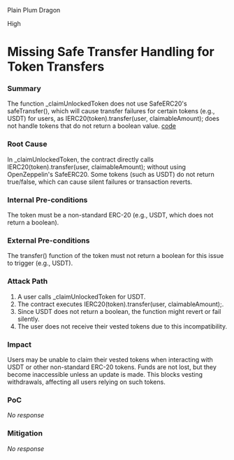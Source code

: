 Plain Plum Dragon

High

# Missing Safe Transfer Handling for Token Transfers

### Summary

The function _claimUnlockedToken does not use SafeERC20's safeTransfer(), which will cause transfer failures for certain tokens (e.g., USDT) for users, as IERC20(token).transfer(user, claimableAmount); does not handle tokens that do not return a boolean value. [code](https://github.com/sherlock-audit/2025-03-symm-io-stacking/blob/main/token/contracts/vesting/Vesting.sol#L272#L272)

### Root Cause

In _claimUnlockedToken, the contract directly calls IERC20(token).transfer(user, claimableAmount); without using OpenZeppelin's SafeERC20. Some tokens (such as USDT) do not return true/false, which can cause silent failures or transaction reverts.

### Internal Pre-conditions

The token must be a non-standard ERC-20 (e.g., USDT, which does not return a boolean).

### External Pre-conditions

The transfer() function of the token must not return a boolean for this issue to trigger (e.g., USDT).

### Attack Path

1. A user calls _claimUnlockedToken for USDT.
2. The contract executes IERC20(token).transfer(user, claimableAmount);.
3. Since USDT does not return a boolean, the function might revert or fail silently.
4. The user does not receive their vested tokens due to this incompatibility.

### Impact

Users may be unable to claim their vested tokens when interacting with USDT or other non-standard ERC-20 tokens. Funds are not lost, but they become inaccessible unless an update is made. This blocks vesting withdrawals, affecting all users relying on such tokens.

### PoC

_No response_

### Mitigation

_No response_